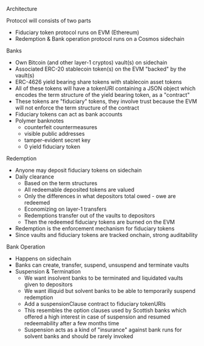Architecture

Protocol will consists of two parts
* Fiduciary token protocol runs on EVM (Ethereum)
* Redemption & Bank operation protocol runs on a Cosmos sidechain

Banks
* Own Bitcoin (and other layer-1 cryptos) vault(s) on sidechain
* Associated ERC-20 stablecoin token(s) on the EVM "backed" by the vault(s)
* ERC-4626 yield bearing share tokens with stablecoin asset tokens
* All of these tokens will have a tokenURI containing a JSON object which encodes the term structure of the yield bearing token, as a "contract"
* These tokens are "fiduciary" tokens, they involve trust because the EVM will not enforce the term structure of the contract
* Fiduciary tokens can act as bank accounts
* Polymer banknotes
  * counterfeit countermeasures
  * visible public addresses
  * tamper-evident secret key
  * 0 yield fiduciary token

Redemption
* Anyone may deposit fiduciary tokens on sidechain
* Daily clearance
  * Based on the term structures
  * All redeemable deposited tokens are valued
  * Only the differences in what depositors total owed - owe are redeemed
  * Economizing on layer-1 transfers
  * Redemptions transfer out of the vaults to depositors
  * Then the redeemed fiduciary tokens are burned on the EVM
* Redemption is the enforcement mechanism for fiduciary tokens
* Since vaults and fiduciary tokens are tracked onchain, strong auditability

Bank Operation
* Happens on sidechain
* Banks can create, transfer, suspend, unsuspend and terminate vaults
* Suspension & Termination
  * We want insolvent banks to be terminated and liquidated vaults given to depositors
  * We want illiquid but solvent banks to be able to temporarily suspend redemption
  * Add a suspensionClause contract to fiduciary tokenURIs
  * This resembles the option clauses used by Scottish banks which offered a high interest in case of suspension and resumed redeemability after a few months time
  * Suspension acts as a kind of "insurance" against bank runs for solvent banks and should be rarely invoked
